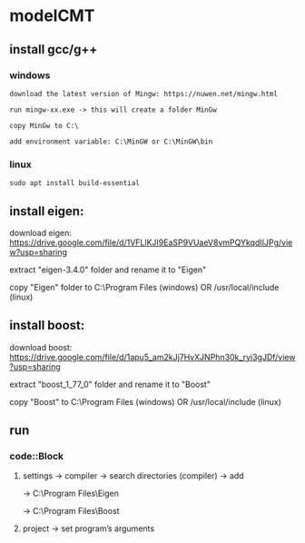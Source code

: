 # modelCMT

## install gcc/g++

  ### windows
  
    download the latest version of Mingw: https://nuwen.net/mingw.html
  
    run mingw-xx.exe -> this will create a folder MinGw
      
    copy MinGw to C:\
       
    add environment variable: C:\MinGW or C:\MinGW\bin

  ### linux
  
    sudo apt install build-essential

## install eigen:
download eigen: https://drive.google.com/file/d/1VFLlKJI9EaSP9VUaeV8vmPQYkqdIIJPg/view?usp=sharing
  
  extract "eigen-3.4.0" folder and rename it to "Eigen"
  
  copy "Eigen" folder to C:\Program Files (windows) OR /usr/local/include (linux)

## install boost:
download boost: https://drive.google.com/file/d/1apu5_am2kJj7HvXJNPhn30k_ryi3gJDf/view?usp=sharing

  extract "boost_1_77_0" folder and rename it to "Boost"
  
  copy "Boost" to C:\Program Files (windows) OR /usr/local/include (linux)

## run 

  ### code::Block
  
  1. settings -> compiler -> search directories (compiler) -> add 

      -> C:\Program Files\Eigen
  
      -> C:\Program Files\Boost

  2. project -> set program’s arguments
